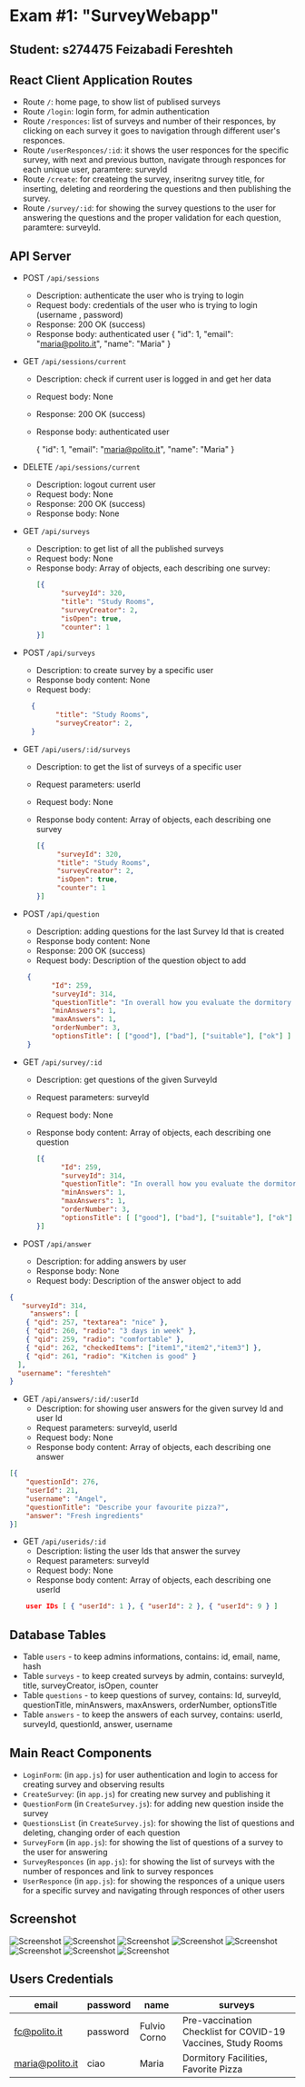 # Exam #1: "SurveyWebapp"
## Student: s274475 Feizabadi Fereshteh 

## React Client Application Routes

- Route `/`: home page, to show list of publised surveys
- Route `/login`: login form, for admin authentication
- Route `/responces`: list of surveys and number of their responces, by clicking on each survey it goes to navigation through different user's responces. 
- Route `/userResponces/:id`: it shows the user responces for the specific survey, with next and previous button, navigate through responces for each unique user, paramtere: surveyId
- Route `/create`: for createing the survey, inseritng survey title, for inserting, deleting and reordering the questions and then publishing the survey.
- Route `/survey/:id`: for showing the survey questions to the user for answering the questions and the proper validation for each question, paramtere: surveyId.


## API Server

- POST `/api/sessions`
  - Description: authenticate the user who is trying to login
  - Request body: credentials of the user who is trying to login (username , password)
  - Response: 200 OK (success)
  - Response body: authenticated user 
    {
      "id": 1,
      "email": "maria@polito.it", 
      "name": "Maria"
    }

- GET  `/api/sessions/current`
  - Description: check if current user is logged in and get her data
  - Request body: None
  - Response: 200 OK (success)
  - Response body: authenticated user

    {
        "id": 1,
        "email": "maria@polito.it", 
        "name": "Maria"
    }


- DELETE `/api/sessions/current`
  - Description: logout current user
  - Request body: None
  - Response: 200 OK (success)
  - Response body: None

- GET `/api/surveys`
  - Description: to get list of all the published surveys
  - Request body: None
  - Response body: Array of objects, each describing one survey:
    ``` JSON
    [{
          "surveyId": 320,
          "title": "Study Rooms",
          "surveyCreator": 2,
          "isOpen": true,
          "counter": 1
    }]
    ```

- POST `/api/surveys`
  - Description: to create survey by a specific user 
  - Response body content: None
  - Request body: 

  ``` JSON
    {
          "title": "Study Rooms",
          "surveyCreator": 2,
    }
    ```
 

- GET `/api/users/:id/surveys`
  - Description: to get the list of surveys of a specific user 
  - Request parameters: userId
  - Request body: None
  - Response body content: Array of objects, each describing one survey
    
     ``` JSON
    [{
          "surveyId": 320,
          "title": "Study Rooms",
          "surveyCreator": 2,
          "isOpen": true,
          "counter": 1
    }]
    ```

- POST `/api/question`
  - Description: adding questions for the last Survey Id that is created 
  - Response body content: None
  - Response: 200 OK (success)
  - Request body: Description of the question object to add

   ``` JSON
    {
          "Id": 259,
          "surveyId": 314,
          "questionTitle": "In overall how you evaluate the dormitory ?",
          "minAnswers": 1,
          "maxAnswers": 1,
          "orderNumber": 3,
          "optionsTitle": [ ["good"], ["bad"], ["suitable"], ["ok"] ]
    }
    ```
 

- GET `/api/survey/:id`
  - Description: get questions of the given SurveyId 
  - Request parameters: surveyId
  - Request body: None
  - Response body content: Array of objects, each describing one question

    ``` JSON
    [{
          "Id": 259,
          "surveyId": 314,
          "questionTitle": "In overall how you evaluate the dormitory ?",
          "minAnswers": 1,
          "maxAnswers": 1,
          "orderNumber": 3,
          "optionsTitle": [ ["good"], ["bad"], ["suitable"], ["ok"] ]
    }]
    ```

- POST `/api/answer`
  - Description: for adding answers by user
  - Response body: None
  - Request body: Description of the answer object to add

``` JSON
{
   "surveyId": 314,
     "answers": [
    { "qid": 257, "textarea": "nice" },
    { "qid": 260, "radio": "3 days in week" },
    { "qid": 259, "radio": "comfortable" },
    { "qid": 262, "checkedItems": ["item1","item2","item3"] },
    { "qid": 261, "radio": "Kitchen is good" }
  ],
  "username": "fereshteh"
}
```


- GET `/api/answers/:id/:userId`
    - Description: for showing user answers for the given survey Id and user Id
    - Request parameters: surveyId, userId
    - Request body: None
    - Response body content: Array of objects, each describing one answer
  
``` JSON
[{
    "questionId": 276,
    "userId": 21,
    "username": "Angel",
    "questionTitle": "Describe your favourite pizza?",
    "answer": "Fresh ingredients"
}]
```

- GET `/api/userids/:id`
    - Description: listing the user Ids that answer the survey
    - Request parameters: surveyId
    - Request body: None
    - Response body content: Array of objects, each describing one userId

``` JSON
    user IDs [ { "userId": 1 }, { "userId": 2 }, { "userId": 9 } ]

```


## Database Tables

- Table `users` - to keep admins informations, contains: id, email, name, hash
- Table `surveys` - to keep created surveys by admin, contains: surveyId, title, surveyCreator, isOpen, counter
- Table `questions` - to keep questions of survey, contains: Id, surveyId, questionTitle, minAnswers, maxAnswers, orderNumber, optionsTitle
- Table `answers` - to keep the answers of each survey, contains: userId, surveyId, questionId, answer, username


## Main React Components

- `LoginForm`: (in `app.js`) for user authentication and login to access for creating survey and observing results
- `CreateSurvey`: (in `app.js`) for creating new survey and publishing it
- `QuestionForm` (in `CreateSurvey.js`): for adding new question inside the survey 
- `QuestionsList` (in `CreateSurvey.js`): for showing the list of questions and deleting, changing order of each question
- `SurveyForm` (in `app.js`): for showing the list of questions of a survey to the user for answering
- `SurveyResponces` (in `app.js`): for showing the list of surveys with the number of responces and link to survey responces
- `UserResponce` (in `app.js`): for showing the responces of a unique users for a specific survey and navigating through responces of other users 



## Screenshot

![Screenshot](./img/Screenshot1.png)
![Screenshot](./img/Screenshot2.png)
![Screenshot](./img/Screenshot3.png)
![Screenshot](./img/Screenshot4.png)
![Screenshot](./img/Screenshot5.png)
![Screenshot](./img/Screenshot6.png)
![Screenshot](./img/Screenshot7.png)
![Screenshot](./img/Screenshot8.png)



## Users Credentials

| email | password | name | surveys |
|-------|----------|------|------|
| fc@polito.it | password | Fulvio Corno | Pre-vaccination Checklist for COVID-19 Vaccines, Study Rooms  |
| maria@polito.it | ciao | Maria | Dormitory Facilities, Favorite Pizza|
 
